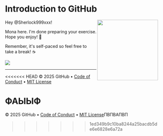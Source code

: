 # Introduction to GitHub

<img src="https://octodex.github.com/images/Professortocat_v2.png" align="right" height="200px" />

Hey @Sherlock999xxx!

Mona here. I'm done preparing your exercise. Hope you enjoy! 💚

Remember, it's self-paced so feel free to take a break! ☕️

[![](https://img.shields.io/badge/Go%20to%20Exercise-%E2%86%92-1f883d?style=for-the-badge&logo=github&labelColor=197935)](https://github.com/Sherlock999xxx/77/issues/1)

---

<<<<<<< HEAD
&copy; 2025 GitHub &bull; [Code of Conduct](https://www.contributor-covenant.org/version/2/1/code_of_conduct/code_of_conduct.md) &bull; [MIT License](https://gh.io/mit)

ФАЫЫФ
=======
&copy; 2025 GitHub &bull; [Code of Conduct](https://www.contributor-covenant.org/version/2/1/code_of_conduct/code_of_conduct.md) &bull; [MIT License](https://gh.io/mit)ПВПВАПВП
>>>>>>> 1ed349b9c10ba8244a25bacdb5de6e6828e6a72a
